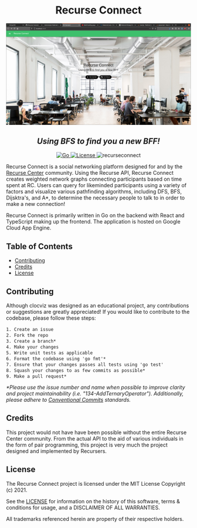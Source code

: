 <h1 align="center">Recurse Connect</h1>
<img alt="recurseconnect" src="img/recurseconnect.png">
<h2 align="center"><i>Using BFS to find you a new BFF!</i></h2>

<p align="center">
  <a href="https://golang.org/doc/go1.15">
    <img alt="Go" src="https://img.shields.io/github/go-mod/go-version/cdkini/Okra?style=flat-square"
  </a> 
  <a href="https://opensource.org/licenses/MIT">
    <img alt="License" src="https://img.shields.io/github/license/cdkini/Okra?color=red&style=flat-square"
  </a>
  <a>
    <img alt="recurseconnect" src="https://img.shields.io/badge/version-v1.0.0-yellow?style=flat-square"
  </a>
</p>
    
Recurse Connect is a social networking platform designed for and by the [Recurse Center](https://recurse.com) community. Using the Recurse API, Recurse Connect creates weighted network graphs connecting participants based on time spent at RC. Users can query for likeminded participants using a variety of factors and visualize various pathfinding algorithms, including DFS, BFS, Dijsktra's, and A*, to determine the necessary people to talk to in order to make a new connection!

Recurse Connect is primarily written in Go on the backend with React and TypeScript making up the frontend. The application is hosted on Google Cloud App Engine.

## Table of Contents

- [Contributing](#Contributing)
- [Credits](#Credits)
- [License](#License)

## Contributing

Although clocviz was designed as an educational project, any contributions or suggestions are greatly appreciated! If you would like to contribute to the codebase, please follow these steps:

```
1. Create an issue
2. Fork the repo
3. Create a branch*
4. Make your changes
5. Write unit tests as applicable
6. Format the codebase using 'go fmt'*
7. Ensure that your changes passes all tests using 'go test'
8. Squash your changes to as few commits as possible*
9. Make a pull request*
```

<i>\*Please use the issue number and name when possible to improve clarity and project maintainability (i.e. "134-AddTernaryOperator"). Additionally, please adhere to [Conventional Commits](https://www.conventionalcommits.org/en/v1.0.0/) standards.<br></i>

## Credits

This project would not have have been possible without the entire Recurse Center community. From the actual API to the aid of various individuals in the form of pair programming, this project is very much the project designed and implemented by Recursers.

## License

The Recurse Connect project is licensed under the MIT License Copyright (c) 2021.

See the [LICENSE](https://github.com/cdkini/recurse-connect/LICENSE) for information on the history of this software, terms & conditions for usage, and a DISCLAIMER OF ALL WARRANTIES.

All trademarks referenced herein are property of their respective holders.
